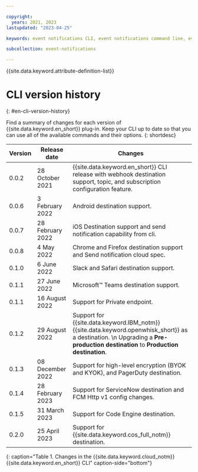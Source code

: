 ```yaml
---

copyright:
  years: 2021, 2023
lastupdated: "2023-04-25"

keywords: event notifications CLI, event notifications command line, event notifications terminal, event notifications shell, Event Notifications, en, en version history

subcollection: event-notifications

---
```


{{site.data.keyword.attribute-definition-list}}

# CLI version history
{: #en-cli-version-history}

Find a summary of changes for each version of {{site.data.keyword.en_short}} plug-in. Keep your CLI up to date so that you can use all of the available commands and their options.
{: shortdesc}

| Version    | Release date     | Changes                                                                  |
| ---------- | ---------------- | ------------------------------------------------------------------------ |
| 0.0.2      | 28 October 2021  | {{site.data.keyword.en_short}} CLI release with webhook destination support, topic, and subscription configuration feature. |
| 0.0.6      | 3 February 2022  | Android destination support.                                             |
| 0.0.7      | 28 February 2022 | iOS Destination support and send notification capability from cli.       |
| 0.0.8      | 4 May 2022       | Chrome and Firefox destination support and Send notification cloud spec. |
| 0.1.0      | 6 June 2022      | Slack and Safari destination support.                                    |
| 0.1.1      | 27 June 2022     | Microsoft&trade; Teams destination support.                                     |
| 0.1.1      | 16 August 2022   | Support for Private endpoint.                                            |
| 0.1.2      | 29 August 2022   | Support for {{site.data.keyword.IBM_notm}} {{site.data.keyword.openwhisk_short}} as a destination.  \n Upgrading a **Pre-production destination** to **Production destination**. |
| 0.1.3      | 08 December 2022 | Support for high-level encryption (BYOK and KYOK), and PagerDuty destination. |
| 0.1.4      | 28 February 2023 | Support for ServiceNow destination and FCM Http v1 config changes. |
| 0.1.5      | 31 March 2023    | Support for Code Engine destination. |
| 0.2.0      | 25 April 2023    | Support for {{site.data.keyword.cos_full_notm}} destination. |
{: caption="Table 1. Changes in the {{site.data.keyword.cloud_notm}} {{site.data.keyword.en_short}} CLI" caption-side="bottom"}
